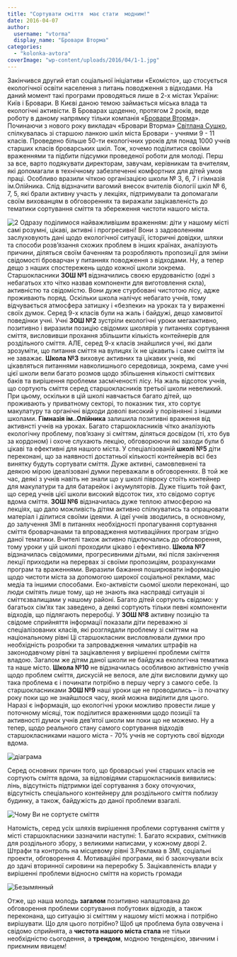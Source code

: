 ```yaml
---
title: "Сортувати сміття  має стати  модним!"
date: 2016-04-07
author: 
  username: "vtorma"
  display_name: "Бровари Вторма"
categories: 
  - "kolonka-avtora"
coverImage: "wp-content/uploads/2016/04/1-1.jpg"
---
```


Закінчився другий етап соціальної ініціативи «Екомісто», що стосується екологічної освіти населення з питань поводження з відходами. На даний момент такі програми проводяться лише в 2-х містах України: Київ і Бровари. В Києві даною темою займається міська влада та екологічні активісти. В Броварах щоденно, протягом 2 років, веде роботу в даному напрямку тільки компанія «[Бровари Вторма](http://www.vtorma.ua/)». Починаючи з нового року викладач «Бровари Вторма» [Світлана Сушко](https://www.facebook.com/profile.php?id=100001466702070&fref=ts), спілкувалась зі старшою ланкою шкіл міста Бровари - учнями 9 - 11 класів. Проведено більше 50-ти екологічних уроків для понад 1000 учнів старших класів броварських шкіл. Тож, хочемо поділитися своїми враженнями та підбити підсумки проведеної роботи для молоді. Перш за все, варто подякувати директорам, завучам, керівникам та вчителям, які допомагали в технічному забезпеченні комфортних для дітей умов праці. Особливо вразили чіткою організацією школи № 3, 6, 7 і гімназія ім.Олійника. Слід відзначити вагомий внесок вчителів біології шкіл № 6, 7, 5, які брали активну участь у лекціях, підтримували та допомагали своїм вихованцям в обговореннях та виражали зацікавленість до тематики сортування сміття та збереження чистоти нашого міста.

![2](https://mpz.brovary.org/wp-content/uploads/2016/04/2-1.jpg) Одразу поділимося найважливішим враженням: діти у нашому місті самі розумні, цікаві, активні і прогресивні! Вони з задоволенням заслуховують дані щодо екологічної ситуації, історичні довідки, шляхи та способи розв’язання схожих проблем в інших країнах, аналізують причини, діляться своїм баченням та розробляють пропозиції для зміни свідомості броварчан у питаннях поводження з відходами. Ну, а тепер дещо з наших спостережень щодо кожної школи зокрема. Старшокласники **ЗОШ №1** відзначились своєю ерудованістю (одні з небагатьох хто чітко назвав компоненти для виготовлення скла), активністю та свідомістю. Вони дуже стурбовані чистотою лісу, адже проживають поряд. Оскільки школа налічує небагато учнів, тому відчувається атмосфера затишку і «безпеки» на уроках та у вираженні своїх думок. Серед 9-х класів були на жаль і байдужі, дещо хамовитої поведінки учні. Учні **ЗОШ №2** зустріли екологічні уроки мегаактивно, позитивно і виразили позицію свідомих школярів у питаннях сортування сміття, висловивши прохання збільшити кількість контейнерів для роздільного сміття. АЛЕ, серед 9-х класів знайшлися учні, які дали зрозуміти, що питання сміття на вулицях їх не цікавить і саме сміття їм не заважає. **Школа №3** виховує активних та цікавих учнів, які цікавляться питаннями навколишнього середовища, зокрема, саме учні цієї школи вели багато розмов щодо збільшення кількості сміттєвих баків та вирішення проблеми засміченості лісу. На жаль відсоток учнів, що сортують сміття серед старшокласників третьої школи невеликий. При цьому, оскільки в цій школі навчається багато дітей, що проживають у приватному секторі, то показник тих, хто сортує макулатуру та органічні відходи доволі високий у порівнянні з іншими школами. **Гімназія ім..Олійника** залишила позитивні враження від активнсті учнів на уроках. Багато старшокласників чітко аналізують екологічну проблему, пов’язану зі сміттям, діляться досвідом (ті, хто був за кордоном) і охоче слухають лекцію, обговорюючи які заходи були б цікаві та ефективні для нашого міста. У спеціалізованій **школі №5** діти переконані, що за наявності достатньої кількості контейнерів всі без винятку будуть сортувати сміття. Дуже активні, самовпевнені та деякою мірою ідеалізовані думки переважали в обговореннях. В той же час, деякі з учнів навіть не знали що у школі півроку стоїть контейнер для макулатури та для батарейок і акумуляторів. Дуже тішить той факт, що серед учнів цієї школи високий відсоток тих, хто свідомо сортує вдома сміття. **ЗОШ №6** відзначилась дуже теплою атмосферою на лекціях, що дало можливість дітям активно спілкуватись та опрацювати матеріал і ділитися своїми ідеями. А ідеї учнів зводились, в основному, до залучення ЗМІ в питаннях необхідності пропагування сортування сміття броварчанами та впровадження мотиваційних програм згідно даної тематики. Вчителі також активно підключались до обговорення, тому уроки у цій школі проходили цікаво і ефективно. **Школа №7** відзначилась свідомими, прогресивними дітьми, які після закінчення лекції приходили на перервах зі своїми пропозиціям, розрахунками програм та враженнями. Виразили бажання поширювати інформацію щодо чистоти міста за допомогою широкої соціальної реклами, мас медіа та іншими способами. Еко-активісти сьомої школи переконані, що люди смітять лише тому, що не знають яка насправді ситуація зі сміттєзвалищами у нашому районі. Багато дітей сортують свідомо: у багатьох сім’ях так заведено, а деякі сортують тільки певні компоненти відходів, що підлягають переробці. У **ЗОШ №8** активну позицію та свідоме сприйняття інформації показали діти переважно зі спеціалізованих класів, які розглядали проблему зі сміттям на національному рівні Ці старшокласник висловлювали думки про необхідність розробки та запровадження чималих штрафів на законодавчому рівні та зацікавлення у вирішенні проблеми сміття владою. Загалом же дітям даної школи не байдужа екологічна тематика та наше місто. **Школа №10** не відзначилась особливою активністю учнів щодо проблем сміття, дискусій не велося, але діти висловили думку що така проблема є і починати потрібно в першу чергу з самого себе. Із старшокласниками **ЗОШ №9** наші уроки ще не проводились – із початку року поки що не знайшлося часу, який можна виділити для цього. Наразі є інформація, що екологічні уроки можливо провести лише у поточному місяці, тож поділитися враженнями щодо позиції та активності думок учнів дев’ятої школи ми поки що не можемо. Ну а тепер, щодо реального стану самого сортування відходів старшокласниками нашого міста - 70% учнів не сортують свої відходи вдома.

![діаграма](https://mpz.brovary.org/wp-content/uploads/2016/04/diagrama.jpg)

Серед основних причин того, що броварські учні старших класів не сортують сміття вдома, за відповідями старшокласників виявились: лінь, відсутність підтримки ідеї сортування з боку оточуючих, відсутність спеціального контейнеру для роздільного сміття поблизу будинку, а також, байдужість до даної проблеми взагалі.

![Чому Ви не сортуєте сміття](https://mpz.brovary.org/wp-content/uploads/2016/04/CHomu-Vy-ne-sortuyete-smittya.jpg)

Натомість, серед усіх шляхів вирішення проблеми сортування сміття у місті старшокласники зазначили наступні: 1. Багато яскравих, смітників для роздільного збору, з великими написами, у кожному дворі 2. Штрафи та контроль на місцевому рівні 3.Реклама в ЗМІ, соціальні проекти, обговорення 4. Мотиваційні програми, які б заохочували всіх до здачі вторинної сировини на переробку 5. Зацікавленість влади у вирішенні проблеми відносно сміття на користь громади

![Безымянный](https://mpz.brovary.org/wp-content/uploads/2016/04/Bezymyannyj.png)

Отже, що наша молодь **загалом** позитивно налаштована до обговорення проблеми сортування побутових відходів, а також переконана, що ситуацію зі сміттям у нашому місті можна і потрібно вирішувати. Що для цього потрібно? Щоб ця проблема була озвучена і свідомо сприйнята, а **чистота нашого міста стала** не тільки необхідністю сьогодення, а **трендом**, модною тенденцією, звичним і приємним явищем!
